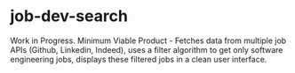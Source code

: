 # job-dev-search
Work in Progress. Minimum Viable Product - Fetches data from multiple job APIs (Github, Linkedin, Indeed), uses a filter algorithm to get only software engineering jobs, displays these filtered jobs in a clean user interface. 

